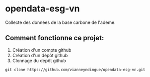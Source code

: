 # opendata-esg-vn
Collecte des données de la base carbone de l'ademe.
## Comment fonctionne ce projet: 

1. Création d'un compte github
2. Création d'un dépôt github
3. Clonnage du dépôt github 
```
git clone https://github.com/vianneyndingue/opendata-esg-vn.git
```